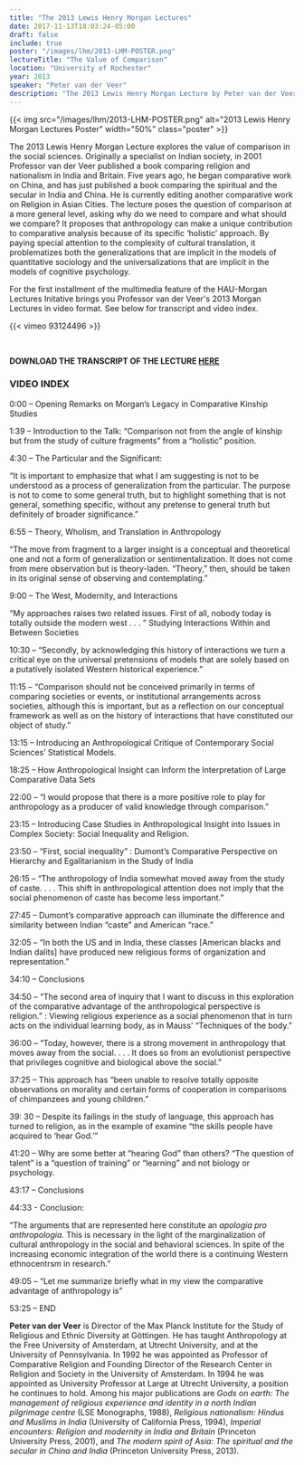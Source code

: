 ```yaml
---
title: "The 2013 Lewis Henry Morgan Lectures"
date: 2017-11-13T18:03:24-05:00
draft: false
include: true
poster: "/images/lhm/2013-LHM-POSTER.png"
lectureTitle: "The Value of Comparison"
location: "University of Rochester"
year: 2013
speaker: "Peter van der Veer"
description: "The 2013 Lewis Henry Morgan Lecture by Peter van der Veer on The Value of Comparison given at the University of Rochester"
---
```


{{< img src="/images/lhm/2013-LHM-POSTER.png" alt="2013 Lewis Henry Morgan Lectures Poster"  width="50%" class="poster" >}}

The 2013 Lewis Henry Morgan Lecture explores the value of comparison in the social sciences. Originally a specialist on Indian society, in 2001 Professor van der Veer published a book comparing religion and nationalism in India and Britain. Five years ago, he began comparative work on China, and has just published a book comparing the spiritual and the secular in India and China. He is currently editing another comparative work on Religion in Asian Cities. The lecture poses the question of comparison at a more general level, asking why do we need to compare and what should we compare? It proposes that anthropology can make a unique contribution to comparative analysis because of its specific ‘holistic’ approach. By paying special attention to the complexity of cultural translation, it problematizes both the generalizations that are implicit in the models of quantitative sociology and the universalizations that are implicit in the models of cognitive psychology.

For the first installment of the multimedia feature of the HAU-Morgan Lectures Initative brings you Professor van der Veer's 2013 Morgan Lectures in video format. See below for transcript and video index.

{{< vimeo 93124496 >}}

&nbsp;

**DOWNLOAD THE TRANSCRIPT OF THE LECTURE [HERE](/media/lhm/vanderVeer_TheValueOfComparison_LHML_Transcript.pdf)**

### VIDEO INDEX

0:00 – Opening Remarks on Morgan’s Legacy in Comparative Kinship Studies

1:39 – Introduction to the Talk: “Comparison not from the angle of kinship but from the study of culture fragments” from a “holistic” position.

4:30 – The Particular and the Significant:

“It is important to emphasize that what I am suggesting is not to be understood as a process of generalization from the particular. The purpose is not to come to some general truth, but to highlight something that is not general, something specific, without any pretense to general truth but definitely of broader significance.”

6:55 – Theory, Wholism, and Translation in Anthropology

“The move from fragment to a larger insight is a conceptual and theoretical one and not a form of generalization or sentimentalization. It does not come from mere observation but is theory-laden. “Theory,” then, should be taken in its original sense of observing and contemplating.”

9:00 – The West, Modernity, and Interactions

“My approaches raises two related issues. First of all, nobody today is totally outside the modern west . . . ” Studying Interactions Within and Between Societies

10:30 – “Secondly, by acknowledging this history of interactions we turn a critical eye on the universal pretensions of models that are solely based on a putatively isolated Western historical experience.”

11:15 – “Comparison should not be conceived primarily in terms of comparing societies or events, or institutional arrangements across societies, although this is important, but as a reflection on our conceptual framework as well as on the history of interactions that have constituted our object of study.”

13:15 – Introducing an Anthropological Critique of Contemporary Social Sciences’ Statistical Models.

18:25 – How Anthropological Insight can Inform the Interpretation of Large Comparative Data Sets

22:00 – “I would propose that there is a more positive role to play for anthropology as a producer of valid knowledge through comparison.”

23:15 – Introducing Case Studies in Anthropological Insight into Issues in Complex Society: Social Inequality and Religion.

23:50 – “First, social inequality” : Dumont’s Comparative Perspective on Hierarchy and Egalitarianism in the Study of India

26:15 – “The anthropology of India somewhat moved away from the study of caste. . . . This shift in anthropological attention does not imply that the social phenomenon of caste has become less important.”

27:45 – Dumont’s comparative approach can illuminate the difference and similarity between Indian “caste” and American “race.”

32:05 – “In both the US and in India, these classes [American blacks and Indian dalits] have produced new religious forms of organization and representation.”

34:10 – Conclusions

34:50 – “The second area of inquiry that I want to discuss in this exploration of the comparative advantage of the anthropological perspective is religion.” : Viewing religious experience as a social phenomenon that in turn acts on the individual learning body, as in Mauss’ “Techniques of the body.”

36:00 – “Today, however, there is a strong movement in anthropology that moves away from the social. . . . It does so from an evolutionist perspective that privileges cognitive and biological above the social.”

37:25 – This approach has “been unable to resolve totally opposite observations on morality and certain forms of cooperation in comparisons of chimpanzees and young children.”

39: 30 – Despite its failings in the study of language, this approach has turned to religion, as in the example of examine “the skills people have acquired to ‘hear God.’”

41:20 – Why are some better at “hearing God” than others? “The question of talent” is a “question of training” or “learning” and not biology or psychology.

43:17 – Conclusions

44:33 - Conclusion:

“The arguments that are represented here constitute an *apologia pro anthropologia*. This is necessary in the light of the marginalization of cultural anthropology in the social and behavioral sciences. In spite of the increasing economic integration of the world there is a continuing Western ethnocentrsm in research.”

49:05 – “Let me summarize briefly what in my view the comparative advantage of anthropology is”

53:25 – END

**Peter van der Veer** is Director of the Max Planck Institute for the Study of Religious and Ethnic Diversity at Göttingen. He has taught Anthropology at the Free University of Amsterdam, at Utrecht University, and at the University of Pennsylvania. In 1992 he was appointed as Professor of Comparative Religion and Founding Director of the Research Center in Religion and Society in the University of Amsterdam. In 1994 he was appointed as University Professor at Large at Utrecht University, a position he continues to hold. Among his major publications are *Gods on earth: The management of religious experience and identity in a north Indian pilgrimage centre* (LSE Monographs, 1988), *Religious nationalism: Hindus and Muslims in India* (University of California Press, 1994), *Imperial encounters: Religion and modernity in India and Britain* (Princeton University Press, 2001), and *The modern spirit of Asia: The spiritual and the secular in China and India* (Princeton University Press, 2013).
